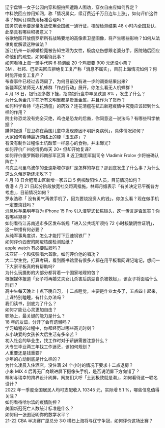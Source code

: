 辽宁盘锦一女子公园内穿和服拍照遭路人围劝，穿衣自由应如何界定？  
中科院回应停用知网，称「情况属实，续订费近千万且连年上涨」，如何评价这件事？知网订购费用标准合理吗？  
国务院表示要足量发放使用全国统一通行证，核酸检测结果 48 小时内全国互认，此举具有哪些积极意义？  
谷歌地图开放俄罗斯所有战略要地的高像素卫星图像，将产生哪些影响？如何从法律角度解读这种做法？  
浙江杭州一新郎婚检竟被告知生理为女性，极度悲伤想跟老婆分手，医院随后回应称他们的疏忽，如何看待此事？  
如何看待上海一骑手代购 6 桶泡面 20 个鸡蛋要 900 元还没小票？  
3M 、杜邦、巴斯夫回应拒绝复工复产称「消息不属实」，目前上海情况如何？何时能开始复工复产？  
布查事件已经过去两周了，为何目前没有进一步的调查结果出来?  
新疆军区某师无人机蜂群「作战行动」展开，你怎么看无人机蜂群？  
4 月 18 日，银行股多数下挫，招商银行盘中罕见跌逾 8% ，发生了什么？  
为什么黄金几乎在所有文明里都是贵重金属，并且作为了货币？  
如何科学看待「连花清瘟」的药效？连花清瘟在抗击新冠疫情中究竟应该起到什么样的作用？  
院士称恐龙没有完全灭绝，鸡也是恐龙的后裔，你同意这一说法吗？有哪些科学依据？  
媒体报道「世卫称在英国儿童中发现原因不明肝炎病例」，具体情况如何？  
大家如何看待最近网络上的梗「玉玉症」？  
有没有制作过程像土坑酸菜一样恶心的食物，并未曝光?  
如何评价广州疫情仍每天 20+ 但却开始复课?  
如何评价俄罗斯联邦南部军区第 8 近卫集团军副司令 Vladimir Frolov 少将被确认阵亡？  
乌克兰马里乌波尔的亚速斯塔尔钢厂是怎样的存在？那到底发生了什么事？为什么这么久俄罗斯还未攻下？  
4 月 18 日合肥蜀山区新增一家五口 5 例核酸阳性人员，目前情况如何？  
香港 4 月 21 日起分阶段放宽社交距离措施，林郑月娥表示「有关决定已平衡各方考虑」，目前情况如何？  
罗永浩称「 没有勇气再做手机了，因为要烧投资人的钱」，你怎么看？现在做手机一定要烧钱吗？  
消息称苹果明年将为 iPhone 15 Pro 引入潜望式长焦镜头，这一传言是否属实？你有哪些期待？  
如何看待江苏南通市多区发布新规「进入公共场所须持 72 小时核酸阴性证明」，这一举措有何必要？  
从纯军事角度讲，怎么才能打下亚速钢铁厂？  
如何评价西安的防疫核酸检测贴纸？  
apple watch 有必要贴膜吗？  
宋亚轩一个和弦弹唱六首歌，如何评价他的唱功？  
大二学生党，打算考研，看到图书馆里有很多人都在用平板看网课记笔记，想问一下大家平板真的有帮助吗?  
为什么玩摄影的大部分都背着一个国家地理的包？  
根据媒体报道「女子将再婚丈夫女儿杀害后跳湖自杀被救起」，该女子将面临什么刑罚？  
高中生每天晚上十点下晚自习，十二点睡觉，主要是作业太多了，五点四十起来，上课特别瞌睡，有什么办法吗？  
我们读书，到底为了什么？  
如何才能让心灵更加自由？  
职场上，最关键的能力是什么？  
18 年的友谊，分开了会有遗憾吗？  
学习编程的过程中，你都经历过哪些高光时刻？  
从小缺爱的女孩长大后生活有多辛苦？  
初入社会的毕业生，找工作时对于薪酬需要注意什么？  
大专生毕业两三年找工作迷茫，该如何规划？  
人重要还是钱重要?  
少年的心动到底是什么样的？  
为什么凌晨入住酒店，没住满 24 个小时的情况下要求十二点退房？  
小米 MIX 4 后再无厂商跟进屏下摄像头手机，是否说明屏下方向错了？  
椰树与瑞幸的跨界设计刷屏，网友们大呼「土到极致就是潮」，如何看待这一联名设计？  
2022 年一季度全国居民人均可支配收入 10345 元，实际增 5.1 %，哪些信息值得关注？  
如何看待哈尔滨的疫情防控？  
美国新冠死亡人数统计标准是什么？  
如何用一张图证明你的数学水平？  
21-22 CBA 半决赛广厦总分 3:0 横扫上海将与辽宁争冠，如何评价这场比赛？  
